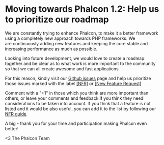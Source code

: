 Moving towards Phalcon 1.2: Help us to prioritize our roadmap
=============================================================

We are constantly trying to enhance Phalcon, to make it a better framework using a completely new approach towards PHP frameworks. We are continuously adding new features and keeping the core stable and increasing performance as much as possible.

Looking into future development, we would love to create a roadmap together and be clear as to what work is more important to the community so that we can all create awesome and fast applications.

For this reason, kindly visit our [Github issues](https://github.com/phalcon/cphalcon/issues?state=open) page and help us prioritize those issues marked with the label [[NFR]](https://github.com/phalcon/cphalcon/issues?labels=New+Feature+Request&page=1&state=open) or [[New Feature Request]](https://github.com/phalcon/cphalcon/issues?labels=New+Feature+Request&page=1&state=open)

Comment with a "+1" in those which you think are more important than others, or leave your comments and feedback if you think they need considerations to be taken into account. If you think that a feature is not listed and it would be also useful, you can add it to the list by following our [NFR guide](https://github.com/phalcon/cphalcon/wiki/New-Feature-Request---NFR).

A big - thank you for your time and participation making Phalcon even better!


<3 The Phalcon Team
